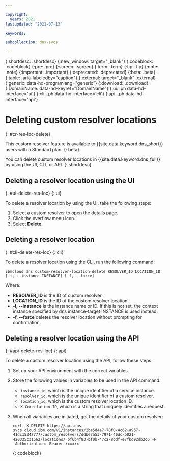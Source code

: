 ```yaml
---

copyright:
  years: 2021
lastupdated: "2021-07-13"

keywords:

subcollection: dns-svcs

---
```


{:shortdesc: .shortdesc}
{:new_window: target="_blank"}
{:codeblock: .codeblock}
{:pre: .pre}
{:screen: .screen}
{:term: .term}
{:tip: .tip}
{:note: .note}
{:important: .important}
{:deprecated: .deprecated}
{:beta: .beta}
{:table: .aria-labeledby="caption"}
{:external: target="_blank" .external}
{:generic: data-hd-programlang="generic”}
{:download: .download}
{:DomainName: data-hd-keyref="DomainName"}
{:ui: .ph data-hd-interface='ui'}
{:cli: .ph data-hd-interface='cli'}
{:api: .ph data-hd-interface='api'}

# Deleting custom resolver locations
{: #cr-res-loc-delete}

This custom resolver feature is available to {{site.data.keyword.dns_short}} users with a Standard plan. 
{: beta}

You can delete custom resolver locations in {{site.data.keyword.dns_full}} by using the UI, CLI, or API. 
{: shortdesc}

## Deleting a resolver location using the UI
{: #ui-delete-res-loc}
{: ui}

To delete a resolver location by using the UI, take the following steps:
1. Select a custom resolver to open the details page.
1. Click the overflow menu icon.
1. Select **Delete**.


## Deleting a resolver location
{: #cli-delete-res-loc}
{: cli}

To delete a resolver location using the CLI, run the following command:

`ibmcloud dns custom-resolver-location-delete RESOLVER_ID LOCATION_ID [-i, --instance INSTANCE] [-f, --force]`

Where:

- **RESOLVER_ID** is the ID of custom resolver.
- **LOCATION_ID** is the ID of the custom resolver location.
- **-i, --instance** is the instance name or ID. If this is not set, the context instance specified by dns instance-target INSTANCE is used instead.
- **-f, --force** deletes the resolver location without prompting for confirmation.


## Deleting a resolver location using the API
{: #api-delete-res-loc}
{: api}

To delete a custom resolver location using the API, follow these steps:

1. Set up your API environment with the correct variables.
1. Store the following values in variables to be used in the API command:
    * `instance_id`, which is the unique identifier of a service instance.
    * `resolver_id`, which is the unique identifier of a custom resolver.
    * `location_id`, which is the custom resolver location ID.
    * `X-Correlation-ID`, which is a string that uniquely identifies a request.
1. When all viariables are initiated, get the details of your custom resolver:

    ```
    curl -X DELETE https://api.dns-svcs.cloud.ibm.com/v1/instances/2be5d4a7-78f0-4c62-a957-41dc15342777/custom_resolvers/ddbe7a53-7971-46dc-b021-420335c31562/locations/ bf6b4f83-bf0b-47c2-8bdf-e7fbd92db2c6 -H 'Authorization: Bearer xxxxxx'
    ```
    {: codeblock}
